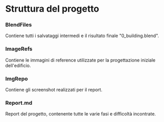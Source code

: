 # Struttura del progetto
### BlendFiles
Contiene tutti i salvataggi intermedi e il risultato finale "0_building.blend".
### ImageRefs
Contiene le immagini di reference utilizzate per la progettazione iniziale dell'edificio.
### ImgRepo
Contiene gli screenshot realizzati per il report.
### Report.md
Report del progetto, contenente tutte le varie fasi e difficoltà incontrate.
